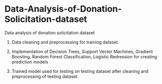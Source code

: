 # Data-Analysis-of-Donation-Solicitation-dataset

Data analysis of donation solicitation dataset

1. Data cleaning and preprocessing for training dataset.

2. Implementation of Decision Trees, Support Vector Machines, Gradient Boosting, Random Forest Classification, Logistic Redression for creating prediction models

3. Trained model used for testing on testing dataset after cleaning and preprocessing of testing dataset.
